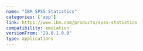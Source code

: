 ```yaml
---
name: "IBM SPSS Statistics"
categories: ['app']
link: https://www.ibm.com/products/spss-statistics
compatibility: emulation
versionFrom: "29.0.1.0.0"
type: applications
---
```


